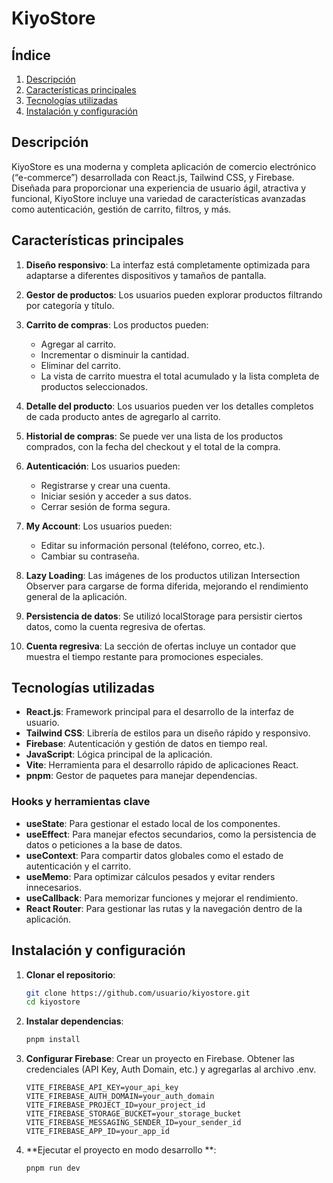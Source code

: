 # KiyoStore



## Índice

1. [Descripción](#descripción)
2. [Características principales](#características-principales)
3. [Tecnologías utilizadas](#tecnologías-utilizadas)
4. [Instalación y configuración](#instalación-y-configuración)

## Descripción

KiyoStore es una moderna y completa aplicación de comercio electrónico (“e-commerce”) desarrollada con React.js, Tailwind CSS, y Firebase. Diseñada para proporcionar una experiencia de usuario ágil, atractiva y funcional, KiyoStore incluye una variedad de características avanzadas como autenticación, gestión de carrito, filtros, y más.

## Características principales

1. **Diseño responsivo**: La interfaz está completamente optimizada para adaptarse a diferentes dispositivos y tamaños de pantalla.

2. **Gestor de productos**: Los usuarios pueden explorar productos filtrando por categoría y título.

3. **Carrito de compras**: Los productos pueden:
   - Agregar al carrito.
   - Incrementar o disminuir la cantidad.
   - Eliminar del carrito.
   - La vista de carrito muestra el total acumulado y la lista completa de productos seleccionados.

4. **Detalle del producto**: Los usuarios pueden ver los detalles completos de cada producto antes de agregarlo al carrito.

5. **Historial de compras**: Se puede ver una lista de los productos comprados, con la fecha del checkout y el total de la compra.

6. **Autenticación**: Los usuarios pueden:
   - Registrarse y crear una cuenta.
   - Iniciar sesión y acceder a sus datos.
   - Cerrar sesión de forma segura.

7. **My Account**: Los usuarios pueden:
   - Editar su información personal (teléfono, correo, etc.).
   - Cambiar su contraseña.

8. **Lazy Loading**: Las imágenes de los productos utilizan Intersection Observer para cargarse de forma diferida, mejorando el rendimiento general de la aplicación.

9. **Persistencia de datos**: Se utilizó localStorage para persistir ciertos datos, como la cuenta regresiva de ofertas.

10. **Cuenta regresiva**: La sección de ofertas incluye un contador que muestra el tiempo restante para promociones especiales.

## Tecnologías utilizadas

- **React.js**: Framework principal para el desarrollo de la interfaz de usuario.
- **Tailwind CSS**: Librería de estilos para un diseño rápido y responsivo.
- **Firebase**: Autenticación y gestión de datos en tiempo real.
- **JavaScript**: Lógica principal de la aplicación.
- **Vite**: Herramienta para el desarrollo rápido de aplicaciones React.
- **pnpm**: Gestor de paquetes para manejar dependencias.

### Hooks y herramientas clave

- **useState**: Para gestionar el estado local de los componentes.
- **useEffect**: Para manejar efectos secundarios, como la persistencia de datos o peticiones a la base de datos.
- **useContext**: Para compartir datos globales como el estado de autenticación y el carrito.
- **useMemo**: Para optimizar cálculos pesados y evitar renders innecesarios.
- **useCallback**: Para memorizar funciones y mejorar el rendimiento.
- **React Router**: Para gestionar las rutas y la navegación dentro de la aplicación.

## Instalación y configuración

1. **Clonar el repositorio**:

   ```sh
   git clone https://github.com/usuario/kiyostore.git
   cd kiyostore

2. **Instalar dependencias**:
   ```sh
   pnpm install

3. **Configurar Firebase**:
   Crear un proyecto en Firebase.
   Obtener las credenciales (API Key, Auth Domain, etc.) y agregarlas al archivo .env.
    ````
    VITE_FIREBASE_API_KEY=your_api_key
    VITE_FIREBASE_AUTH_DOMAIN=your_auth_domain
    VITE_FIREBASE_PROJECT_ID=your_project_id
    VITE_FIREBASE_STORAGE_BUCKET=your_storage_bucket
    VITE_FIREBASE_MESSAGING_SENDER_ID=your_sender_id
    VITE_FIREBASE_APP_ID=your_app_id

4. **Ejecutar el proyecto en modo desarrollo **:

    ```sh
    pnpm run dev
